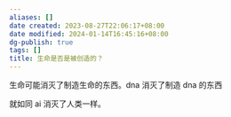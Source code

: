 ```yaml
---
aliases: []
date created: 2023-08-27T22:06:17+08:00
date modified: 2024-01-14T16:45:16+08:00
dg-publish: true
tags: []
title: 生命是否是被创造的？
---
```


生命可能消灭了制造生命的东西。dna 消灭了制造 dna 的东西

就如同 ai 消灭了人类一样。
